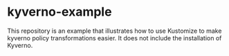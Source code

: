 # kyverno-example

This repository is an example that illustrates how to use Kustomize to make kyverno policy transformations easier. It does not include the installation of Kyverno.
